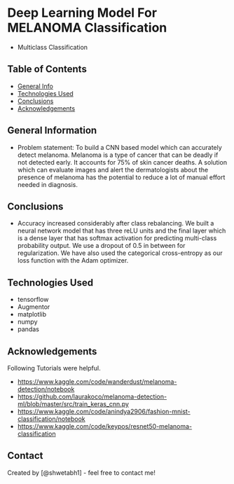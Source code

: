 # Deep Learning Model For MELANOMA Classification
- Multiclass Classification

## Table of Contents
* [General Info](#general-information)
* [Technologies Used](#technologies-used)
* [Conclusions](#conclusions)
* [Acknowledgements](#acknowledgements)

## General Information
- Problem statement: To build a CNN based model which can accurately detect melanoma. Melanoma is a type of cancer that can be deadly if not detected early. It accounts for 75% of skin cancer deaths. A solution which can evaluate images and alert the dermatologists about the presence of melanoma has the potential to reduce a lot of manual effort needed in diagnosis.


## Conclusions
- Accuracy increased considerably after class rebalancing. We built a neural network model that has three reLU units and the final layer which is a dense layer that has softmax activation for predicting multi-class probability output. We use a dropout of 0.5 in between for regularization. We have also used the categorical cross-entropy as our loss function with the Adam optimizer.



## Technologies Used
- tensorflow
- Augmentor
- matplotlib
- numpy
- pandas

## Acknowledgements
Following Tutorials were helpful.
- https://www.kaggle.com/code/wanderdust/melanoma-detection/notebook
- https://github.com/laurakoco/melanoma-detection-ml/blob/master/src/train_keras_cnn.py
- https://www.kaggle.com/code/anindya2906/fashion-mnist-classification/notebook
- https://www.kaggle.com/code/keypos/resnet50-melanoma-classification


## Contact
Created by [@shwetabh1] - feel free to contact me!
